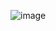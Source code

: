 
![image](https://github.com/albert118/InMeal/assets/26985949/24edbed1-dcaf-443d-aa4e-d89f78167f31)
